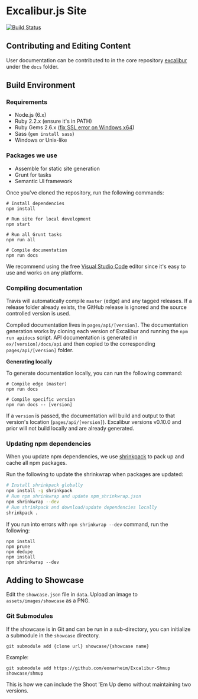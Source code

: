 # Excalibur.js Site

[![Build Status](https://travis-ci.org/excaliburjs/excaliburjs.github.io.svg?branch=site)](https://travis-ci.org/excaliburjs/excaliburjs.github.io)

## Contributing and Editing Content

User documentation can be contributed to in the core repository [excalibur](https://github.com/excaliburjs/Excalibur) under the `docs` folder.

## Build Environment

### Requirements

- Node.js (6.x)
- Ruby 2.2.x (ensure it's in PATH)
- Ruby Gems 2.6.x ([fix SSL error on Windows x64](https://gist.github.com/luislavena/f064211759ee0f806c88#gistcomment-1916808))
- Sass (`gem install sass`)
- Windows or Unix-like

### Packages we use

- Assemble for static site generation
- Grunt for tasks
- Semantic UI framework

Once you've cloned the repository, run the following commands:

    # Install dependencies
    npm install

    # Run site for local development
    npm start

    # Run all Grunt tasks
    npm run all

    # Compile documentation
    npm run docs

We recommend using the free [Visual Studio Code](http://code.visualstudio.com) editor since it's easy to use and works on any platform.

### Compiling documentation

Travis will automatically compile `master` (edge) and any tagged releases. If a release folder already exists, the GitHub release is ignored and the source controlled version is used.

Compiled documentation lives in `pages/api/[version]`. The documentation generation works by cloning each version of Excalibur and running the `npm run apidocs` script. API documentation is generated in `ex/[version]/docs/api` and then copied to the corresponding `pages/api/[version]` folder.

**Generating locally**

To generate documentation locally, you can run the following command:

    # Compile edge (master)
    npm run docs

    # Compile specific version
    npm run docs -- [version]

If a `version` is passed, the documentation will build and output to that version's location (`pages/api/[version]`). Excalibur versions v0.10.0 and prior will not build locally and are already generated.


### Updating npm dependencies

When you update npm dependencies, we use [shrinkpack](https://github.com/JamieMason/shrinkpack) to pack up
and cache all npm packages.

Run the following to update the shrinkwrap when packages are updated:

```sh
# Install shrinkpack globally
npm install -g shrinkpack
# Run npm shrinkwrap and update npm_shrinkwrap.json
npm shrinkwrap --dev
# Run shrinkpack and download/update dependencies locally
shrinkpack .
```

If you run into errors with `npm shrinkwrap --dev` command, run the following:

```
npm install
npm prune
npm dedupe
npm install
npm shrinkwrap --dev
```

## Adding to Showcase

Edit the `showcase.json` file in `data`. Upload an image to `assets/images/showcase` as a PNG.

### Git Submodules

If the showcase is in Git and can be run in a sub-directory, you can initialize
a submodule in the `showcase` directory.

    git submodule add {clone url} showcase/{showcase name}
    
Example:

    git submodule add https://github.com/eonarheim/Excalibur-Shmup showcase/shmup
    
This is how we can include the Shoot 'Em Up demo without maintaining two versions.